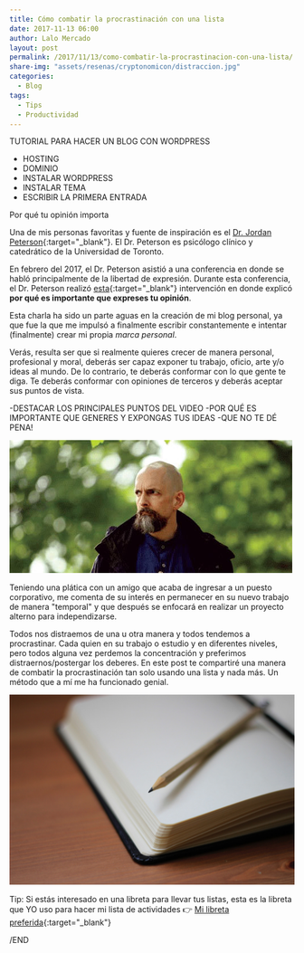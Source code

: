 ```yaml
---
title: Cómo combatir la procrastinación con una lista
date: 2017-11-13 06:00
author: Lalo Mercado
layout: post
permalink: /2017/11/13/como-combatir-la-procrastinacion-con-una-lista/
share-img: "assets/resenas/cryptonomicon/distraccion.jpg"
categories:
  - Blog
tags:
  - Tips
  - Productividad
---
```

TUTORIAL PARA HACER UN BLOG CON WORDPRESS
- HOSTING
- DOMINIO
- INSTALAR WORDPRESS
- INSTALAR TEMA
- ESCRIBIR LA PRIMERA ENTRADA

Por qué tu opinión importa

Una de mis personas favoritas y fuente de inspiración es el [Dr. Jordan Peterson](https://jordanbpeterson.com/){:target="_blank"}. El Dr. Peterson es psicólogo clínico y catedrático de la Universidad de Toronto.

En febrero del 2017, el Dr. Peterson asistió a una conferencia en donde se habló principalmente de la libertad de expresión. Durante esta conferencia, el Dr. Peterson realizó [esta](https://www.youtube.com/watch?v=I5y19Vapk1A){:target="_blank"} intervención en donde explicó __por qué es importante que expreses tu opinión__.

Esta charla ha sido un parte aguas en la creación de mi blog personal, ya que fue la que me impulsó a finalmente escribir constantemente e intentar (finalmente) crear mi propia _marca personal_.

Verás, resulta ser que si realmente quieres crecer de manera personal, profesional y moral, deberás ser capaz exponer tu trabajo, oficio, arte y/o ideas al mundo. De lo contrario, te deberás conformar con lo que gente te diga. Te deberás conformar con opiniones de terceros y deberás aceptar sus puntos de vista.

-DESTACAR LOS PRINCIPALES PUNTOS DEL VIDEO
-POR QUÉ ES IMPORTANTE QUE GENERES Y EXPONGAS TUS IDEAS
-QUE NO TE DÉ PENA!







![cryptonomicon2](/assets/resenas/cryptonomicon/neal.jpg)


Teniendo una plática con un amigo que acaba de ingresar a un puesto corporativo, me comenta de su interés en permanecer en su nuevo trabajo de manera "temporal" y que después se enfocará en realizar un proyecto alterno para independizarse.



Todos nos distraemos de una u otra manera y todos tendemos a procrastinar. Cada quien en su trabajo o estudio y en diferentes niveles, pero todos alguna vez perdemos la concentración y preferimos distraernos/postergar los deberes. En este post te compartiré una manera de combatir la procrastinación tan solo usando una lista y nada más. Un método que a mí me ha funcionado genial.

![moleskine2](/assets/moleskine2.jpg)

Tip: Si estás interesado en una libreta para llevar tus listas, esta es la libreta que YO uso para hacer mi lista de actividades 👉 [Mi libreta preferida](http://amzn.to/2yzH15k){:target="_blank"}

/END
